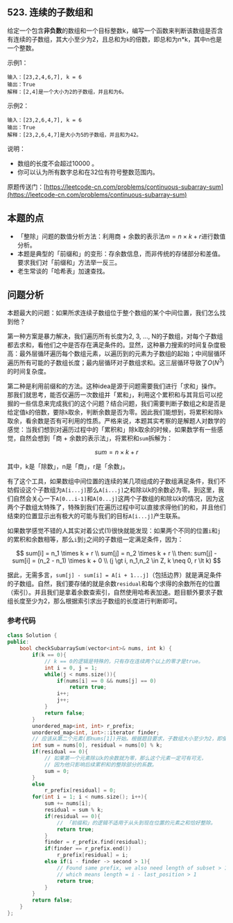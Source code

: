 ## 523. 连续的子数组和

给定一个包含**非负数**的数组和一个目标整数k，编写一个函数来判断该数组是否含有连续的子数组，其大小至少为2，且总和为`k`的倍数，即总和为n*k，其中n也是一个整数。

示例1：

``` text
输入：[23,2,4,6,7], k = 6
输出：True
解释：[2,4]是一个大小为2的子数组，并且和为6。
```

示例2：

``` text
输入：[23,2,6,4,7], k = 6
输出：True
解释：[23,2,6,4,7]是大小为5的子数组，并且和为42。
```

说明：

+ 数组的长度不会超过10000 。
+ 你可以认为所有数字总和在32位有符号整数范围内。

原题传送门：[https://leetcode-cn.com/problems/continuous-subarray-sum](https://leetcode-cn.com/problems/continuous-subarray-sum)

## 本题的点

+ 「整除」问题的数值分析方法：利用商 + 余数的表示法$m = n \times k + r$进行数值分析。
+ 本题是典型的「前缀和」的变形：存余数信息，而非传统的存储部分和差值。要求我们对「前缀和」方法举一反三。
+ 老生常谈的「哈希表」加速查找。

## 问题分析

本题最大的问题：如果所求连续子数组位于整个数组的某个中间位置，我们怎么找到他？

第一种方案是暴力解决，我们遍历所有长度为2, 3, ..., N的子数组，对每个子数组都去求和，看他们之中是否存在满足条件的。显然，这种暴力搜索的时间复杂度极高：最外层循环遍历每个数组元素，以遍历到的元素为子数组的起始；中间层循环遍历所有可能的子数组长度；最内层循环对子数组求和。这三层循环导致了$O(N^3)$的时间复杂度。

第二种是利用前缀和的方法。这种idea是源于问题需要我们进行「求和」操作。那我们就思考，能否仅遍历一次数组并「累和」，利用这个累积和与其背后可以挖掘的一些信息来完成我们的这个问题？结合问题，我们需要判断子数组之和是否是给定值`k`的倍数，要除`k`取余，判断余数是否为零。因此我们能想到，将累积和除`k`取余，看余数是否有可利用的性质。严格来说，本题其实考察的是解题人对数学的感觉：当我们想到对遍历过程中的「累积和」除k取余的时候，如果数学有一些感觉，自然会想到「商 + 余数的表示法」，将累积和`sum`拆解为：

$$
sum = n \times k + r \tag{1}
$$

其中，k是「除数」，n是「商」，r是「余数」。

有了这个工具，如果数组中间位置的连续的某几项组成的子数组满足条件，我们不妨假设这个子数组为`A[i...j]`那么`A[i...j]`之和除以k的余数必为零。到这里，我们自然会关心一下`A[0...i-1]`和`A[0...j]`这两个子数组的和除以k的情况，因为这两个子数组太特殊了，特殊到我们在遍历过程中可以直接求得他们的和，并且他们结束的位置显示出有极大的可能与我们的目标`A[i...j]`产生联系。

如果数学感觉不错的人其实对着公式$(1)$很快就能发现：如果两个不同的位置`i`和`j`的累积和余数相等，那么`i`到`j`之间的子数组一定满足条件，因为：

$$ sum[i] = n_1 \times k + r \\
sum[j] = n_2 \times k + r \\
then: sum[j] - sum[i] = (n_2 - n_1) \times k + 0 \\
(j \gt i, n_1,n_2 \in Z, k \neq 0, r \lt k) $$

据此，无需多言，`sum[j] - sum[i] = A[i + 1...j]`（包括边界）就是满足条件的子数组。自然，我们要存储的就是余数`residual`和每个求得的余数所在的位置（索引）。并且我们是拿着余数查索引，自然使用哈希表加速。题目额外要求子数组长度至少为2，那么根据索引求出子数组的长度进行判断即可。

### 参考代码

``` c++
class Solution {
public:
    bool checkSubarraySum(vector<int>& nums, int k) {
        if(k == 0){
            // k == 0的逻辑是特殊的，只有存在连续两个以上的零才是true。
            int i = 0, j = 1;
            while(j < nums.size()){
                if(nums[i] == 0 && nums[j] == 0)
                    return true;
                i++;
                j++;
            }
            return false;
        }
        unordered_map<int, int> r_prefix;
        unordered_map<int, int>::iterator finder;
        // 应该从第二个元素(即nums[1])开始。根据题目要求，子数组大小至少为2，即使第一个值恰好等于k也不能返回。
        int sum = nums[0], residual = nums[0] % k;
        if(residual == 0){
            // 如果第一个元素除以k的余数就为零，那么这个元素一定可有可无，
            // 因为他只影响后续累积和的整除部分的系数。
            sum = 0;
        }
        else
            r_prefix[residual] = 0;
        for(int i = 1; i < nums.size(); i++){
            sum += nums[i];
            residual = sum % k;
            if(residual == 0){
                // 「前缀和」的逻辑不适用于从头到现在位置的元素之和恰好整除。
                return true;
            }
            finder = r_prefix.find(residual);
            if(finder == r_prefix.end())
                r_prefix[residual] = i;
            else if(i - finder -> second > 1){
                // Found same prefix, we also need length of subset > 1,
                // which means length = i - last_position > 1
                return true;
            }
        }
        return false;
    }
};
```
